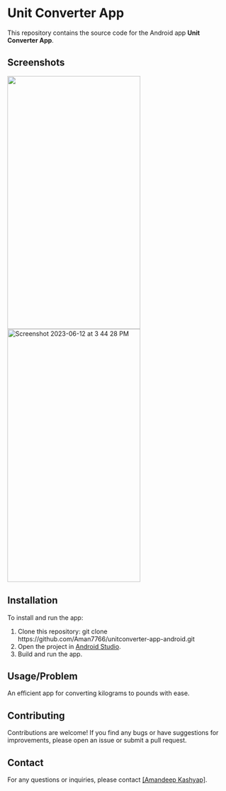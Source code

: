 <h1>Unit Converter App</h1>
  <p>This repository contains the source code for the Android app <strong>Unit Converter App</strong>.
    </p>
    <h2>Screenshots</h2>
    <div class="screenshot">
  <img width="300" height="570" aalt="Screenshot 2023-06-12 at 3 44 51 PM" src="https://github.com/Aman7766/unitconverter-app-android/assets/51900622/4b42c8f9-49f0-4b4d-90b9-355e7931376d">
<img width="300" height="570" alt="Screenshot 2023-06-12 at 3 44 28 PM" src="https://github.com/Aman7766/unitconverter-app-android/assets/51900622/cc784fd8-2b80-4d69-b055-0db558b0ca20">
</div>
    <h2>Installation</h2> 
    <p>
        To install and run the app:
    </p>
    <ol>
        <li>Clone this repository: git clone https://github.com/Aman7766/unitconverter-app-android.git</code></li>
        <li>Open the project in <a href="https://developer.android.com/studio">Android Studio</a>.</li>
        <li>Build and run the app.</li>
    </ol>
   <h2>Usage/Problem</h2>
    <p>An efficient app for converting kilograms to pounds with ease.</p>
    <h2>Contributing</h2>
    <p>
        Contributions are welcome! If you find any bugs or have suggestions for improvements,
        please open an issue or submit a pull request.
    </p>
    <h2>Contact</h2>
    <p>
        For any questions or inquiries, please contact <a href="mailto:[amankumar283@gmail.com]">[Amandeep Kashyap]</a>.
    </p>


  

